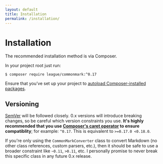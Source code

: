 ```yaml
---
layout: default
title: Installation
permalink: /installation/
---
```


# Installation

The recommended installation method is via Composer.

In your project root just run:

~~~shell
$ composer require league/commonmark:^0.17
~~~

Ensure that you’ve set up your project to [autoload Composer-installed packages](https://getcomposer.org/doc/00-intro.md#autoloading).

## Versioning

[SemVer](http://semver.org/) will be followed closely.  0.x versions will introduce breaking changes, so be careful which version constraints you use.  **It's highly recommended that you use [Composer's caret operator](https://getcomposer.org/doc/articles/versions.md#caret) to ensure compatiblity**; for example: `^0.17`.  This is equivalent to `>=0.17.0 <0.18.0`.

If you're only using the `CommonMarkConverter` class to convert Markdown (no other class references, custom parsers, etc.), then it should be safe to use a broader constraint like `~0.11`, `>0.11`, etc.  I personally promise to never break this specific class in any future 0.x release.
